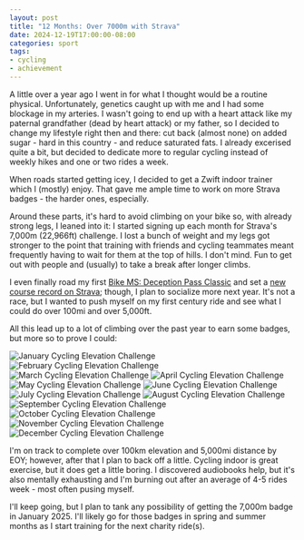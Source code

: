 ```yaml
---
layout: post
title: "12 Months: Over 7000m with Strava"
date: 2024-12-19T17:00:00-08:00
categories: sport
tags:
- cycling
- achievement
---
```

A little over a year ago I went in for what I thought would be a routine physical.
Unfortunately, genetics caught up with me and I had some blockage in my arteries.
I wasn't going to end up with a heart attack like my paternal grandfather (dead by heart attack)
or my father, so I decided to change my lifestyle right then and there:
cut back (almost none) on added sugar - hard in this country - and reduce saturated fats.
I already excerised quite a bit, but decided to dedicate more to regular cycling instead of weekly hikes and
one or two rides a week.

When roads started getting icey, I decided to get a Zwift indoor trainer which I (mostly) enjoy.
That gave me ample time to work on more Strava badges - the harder ones, especially.

Around these parts, it's hard to avoid climbing on your bike so, with already strong legs, I leaned into it:
I started signing up each month for Strava's 7,000m (22,966ft) challenge.
I lost a bunch of weight and my legs got stronger to the point that training with friends and cycling teammates meant
frequently having to wait for them at the top of hills. I don't mind.
Fun to get out with people and (usually) to take a break after longer climbs.

I even finally road my first [Bike MS: Deception Pass Classic](https://events.nationalmssociety.org/index.cfm?fuseaction=donorDrive.event&eventID=1972) and set a [new course record on Strava](https://www.strava.com/activities/12352769911#3267598232664522918); though, I plan to socialize more next year. It's not a race, but I wanted to push myself
on my first century ride and see what I could do over 100mi and over 5,000ft.

All this lead up to a lot of climbing over the past year to earn some badges, but more so to prove I could:

![January Cycling Elevation Challenge](https://dgalywyr863hv.cloudfront.net/challenges/4145/4145-logo-100.png)
![February Cycling Elevation Challenge](https://dgalywyr863hv.cloudfront.net/challenges/4195/4195-logo-100.png)
![March Cycling Elevation Challenge](https://dgalywyr863hv.cloudfront.net/challenges/4238/4238-logo-100.png)
![April Cycling Elevation Challenge](https://dgalywyr863hv.cloudfront.net/challenges/4292/4292-logo-100.png)
![May Cycling Elevation Challenge](https://dgalywyr863hv.cloudfront.net/challenges/4355/4355-logo-100.png)
![June Cycling Elevation Challenge](https://dgalywyr863hv.cloudfront.net/challenges/4434/4434-logo-100.png)
![July Cycling Elevation Challenge](https://dgalywyr863hv.cloudfront.net/challenges/4488/4488-logo-100.png)
![August Cycling Elevation Challenge](https://dgalywyr863hv.cloudfront.net/challenges/4543/4543-logo-100.png)
![September Cycling Elevation Challenge](https://dgalywyr863hv.cloudfront.net/challenges/4604/4604-logo-100.png)
![October Cycling Elevation Challenge](https://dgalywyr863hv.cloudfront.net/challenges/4672/4672-logo-100.png)
![November Cycling Elevation Challenge](https://dgalywyr863hv.cloudfront.net/challenges/4738/4738-logo-100.png)
![December Cycling Elevation Challenge](https://dgalywyr863hv.cloudfront.net/challenges/4770/4770-logo-100.png)

I'm on track to complete over 100km elevation and 5,000mi distance by EOY; however, after that I plan to back off a little.
Cycling indoor is great exercise, but it does get a little boring. I discovered audiobooks help,
but it's also mentally exhausting and I'm burning out after an average of 4-5 rides week - most often pusing myself.

I'll keep going, but I plan to tank any possibility of getting the 7,000m badge in January 2025.
I'll likely go for those badges in spring and summer months as I start training for the next charity ride(s).
